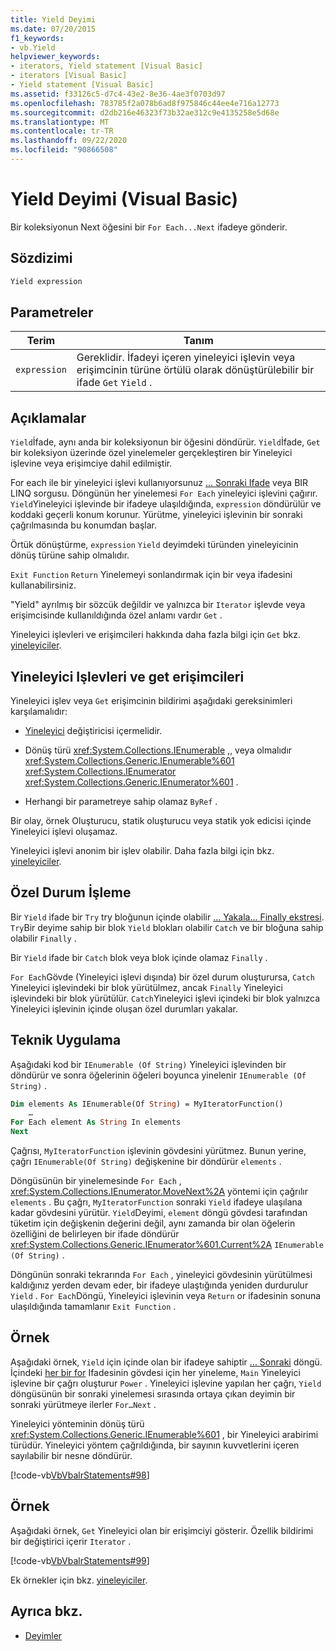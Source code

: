 ```yaml
---
title: Yield Deyimi
ms.date: 07/20/2015
f1_keywords:
- vb.Yield
helpviewer_keywords:
- iterators, Yield statement [Visual Basic]
- iterators [Visual Basic]
- Yield statement [Visual Basic]
ms.assetid: f33126c5-d7c4-43e2-8e36-4ae3f0703d97
ms.openlocfilehash: 783785f2a078b6ad8f975846c44ee4e716a12773
ms.sourcegitcommit: d2db216e46323f73b32ae312c9e4135258e5d68e
ms.translationtype: MT
ms.contentlocale: tr-TR
ms.lasthandoff: 09/22/2020
ms.locfileid: "90866508"
---
```

# <a name="yield-statement-visual-basic"></a>Yield Deyimi (Visual Basic)

Bir koleksiyonun Next öğesini bir `For Each...Next` ifadeye gönderir.  
  
## <a name="syntax"></a>Sözdizimi  
  
```vb  
Yield expression  
```  
  
## <a name="parameters"></a>Parametreler  
  
|Terim|Tanım|  
|---|---|  
|`expression`|Gereklidir. İfadeyi içeren yineleyici işlevin veya erişimcinin türüne örtülü olarak dönüştürülebilir bir ifade `Get` `Yield` .|  
  
## <a name="remarks"></a>Açıklamalar  

 `Yield`İfade, aynı anda bir koleksiyonun bir öğesini döndürür. `Yield`İfade, `Get` bir koleksiyon üzerinde özel yinelemeler gerçekleştiren bir Yineleyici işlevine veya erişimciye dahil edilmiştir.  
  
 For each ile bir yineleyici işlevi kullanıyorsunuz [... Sonraki Ifade](for-each-next-statement.md) veya BIR LINQ sorgusu. Döngünün her yinelemesi `For Each` yineleyici işlevini çağırır. `Yield`Yineleyici işlevinde bir ifadeye ulaşıldığında, `expression` döndürülür ve koddaki geçerli konum korunur. Yürütme, yineleyici işlevinin bir sonraki çağrılmasında bu konumdan başlar.  
  
 Örtük dönüştürme, `expression` `Yield` deyimdeki türünden yineleyicinin dönüş türüne sahip olmalıdır.  
  
 `Exit Function` `Return` Yinelemeyi sonlandırmak için bir veya ifadesini kullanabilirsiniz.  
  
 "Yield" ayrılmış bir sözcük değildir ve yalnızca bir `Iterator` işlevde veya erişimcisinde kullanıldığında özel anlamı vardır `Get` .  
  
 Yineleyici işlevleri ve erişimcileri hakkında daha fazla bilgi için `Get` bkz. [yineleyiciler](../../programming-guide/concepts/iterators.md).  
  
## <a name="iterator-functions-and-get-accessors"></a>Yineleyici Işlevleri ve get erişimcileri  

 Yineleyici işlev veya `Get` erişimcinin bildirimi aşağıdaki gereksinimleri karşılamalıdır:  
  
- [Yineleyici](../modifiers/iterator.md) değiştiricisi içermelidir.  
  
- Dönüş türü <xref:System.Collections.IEnumerable> ,, veya olmalıdır <xref:System.Collections.Generic.IEnumerable%601> <xref:System.Collections.IEnumerator> <xref:System.Collections.Generic.IEnumerator%601> .  
  
- Herhangi bir parametreye sahip olamaz `ByRef` .  
  
 Bir olay, örnek Oluşturucu, statik oluşturucu veya statik yok edicisi içinde Yineleyici işlevi oluşamaz.  
  
 Yineleyici işlevi anonim bir işlev olabilir. Daha fazla bilgi için bkz. [yineleyiciler](../../programming-guide/concepts/iterators.md).  
  
## <a name="exception-handling"></a>Özel Durum İşleme  

 Bir `Yield` ifade bir `Try` try bloğunun içinde olabilir [... Yakala... Finally ekstresi](try-catch-finally-statement.md). `Try`Bir deyime sahip bir blok `Yield` blokları olabilir `Catch` ve bir bloğuna sahip olabilir `Finally` .  
  
 Bir `Yield` ifade bir `Catch` blok veya blok içinde olamaz `Finally` .  
  
 `For Each`Gövde (Yineleyici işlevi dışında) bir özel durum oluşturursa, `Catch` Yineleyici işlevindeki bir blok yürütülmez, ancak `Finally` Yineleyici işlevindeki bir blok yürütülür. `Catch`Yineleyici işlevi içindeki bir blok yalnızca Yineleyici işlevinin içinde oluşan özel durumları yakalar.  
  
## <a name="technical-implementation"></a>Teknik Uygulama  

 Aşağıdaki kod bir `IEnumerable (Of String)` Yineleyici işlevinden bir döndürür ve sonra öğelerinin öğeleri boyunca yinelenir `IEnumerable (Of String)` .  
  
```vb  
Dim elements As IEnumerable(Of String) = MyIteratorFunction()  
    …  
For Each element As String In elements  
Next  
```  
  
 Çağrısı, `MyIteratorFunction` işlevinin gövdesini yürütmez. Bunun yerine, çağrı `IEnumerable(Of String)` değişkenine bir döndürür `elements` .  
  
 Döngüsünün bir yinelemesinde `For Each` , <xref:System.Collections.IEnumerator.MoveNext%2A> yöntemi için çağrılır `elements` . Bu çağrı, `MyIteratorFunction` sonraki `Yield` ifadeye ulaşılana kadar gövdesini yürütür. `Yield`Deyimi, `element` döngü gövdesi tarafından tüketim için değişkenin değerini değil, aynı zamanda bir olan öğelerin özelliğini de belirleyen bir ifade döndürür <xref:System.Collections.Generic.IEnumerator%601.Current%2A> `IEnumerable (Of String)` .  
  
 Döngünün sonraki tekrarında `For Each` , yineleyici gövdesinin yürütülmesi kaldığınız yerden devam eder, bir ifadeye ulaştığında yeniden durdurulur `Yield` . `For Each`Döngü, Yineleyici işlevinin veya `Return` or ifadesinin sonuna ulaşıldığında tamamlanır `Exit Function` .  
  
## <a name="example"></a>Örnek  

 Aşağıdaki örnek, `Yield` için içinde olan bir ifadeye sahiptir [... Sonraki](for-next-statement.md) döngü. İçindeki [her bir for](for-each-next-statement.md) Ifadesinin gövdesi için her yineleme, `Main` Yineleyici işlevine bir çağrı oluşturur `Power` . Yineleyici işlevine yapılan her çağrı, `Yield` döngüsünün bir sonraki yinelemesi sırasında ortaya çıkan deyimin bir sonraki yürütmeye ilerler `For…Next` .  
  
 Yineleyici yönteminin dönüş türü <xref:System.Collections.Generic.IEnumerable%601> , bir Yineleyici arabirimi türüdür. Yineleyici yöntem çağrıldığında, bir sayının kuvvetlerini içeren sayılabilir bir nesne döndürür.  
  
 [!code-vb[VbVbalrStatements#98](~/samples/snippets/visualbasic/VS_Snippets_VBCSharp/VbVbalrStatements/VB/Class2.vb#98)]  
  
## <a name="example"></a>Örnek  

 Aşağıdaki örnek, `Get` Yineleyici olan bir erişimciyi gösterir. Özellik bildirimi bir değiştirici içerir `Iterator` .  
  
 [!code-vb[VbVbalrStatements#99](~/samples/snippets/visualbasic/VS_Snippets_VBCSharp/VbVbalrStatements/VB/Class2.vb#99)]  
  
 Ek örnekler için bkz. [yineleyiciler](../../programming-guide/concepts/iterators.md).  
  
## <a name="see-also"></a>Ayrıca bkz.

- [Deyimler](index.md)
